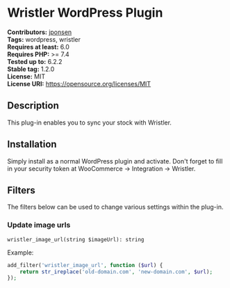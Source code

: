 # Wristler WordPress Plugin #
**Contributors:** [jponsen](https://profiles.wordpress.org/jponsen)  
**Tags:** wordpress, wristler  
**Requires at least:** 6.0  
**Requires PHP:** >= 7.4   
**Tested up to:** 6.2.2  
**Stable tag:** 1.2.0  
**License:** MIT  
**License URI:** https://opensource.org/licenses/MIT  

## Description ##
This plug-in enables you to sync your stock with Wristler.

## Installation ##

Simply install as a normal WordPress plugin and activate. Don't forget to fill in your security token at WooCommerce -> Integration -> Wristler.

## Filters ##

The filters below can be used to change various settings within the plug-in.

### Update image urls
`wristler_image_url(string $imageUrl): string`

Example:
```php
add_filter('wristler_image_url', function ($url) {
    return str_ireplace('old-domain.com', 'new-domain.com', $url);
});
```